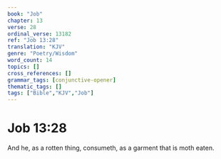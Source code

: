 ```yaml
---
book: "Job"
chapter: 13
verse: 28
ordinal_verse: 13182
ref: "Job 13:28"
translation: "KJV"
genre: "Poetry/Wisdom"
word_count: 14
topics: []
cross_references: []
grammar_tags: [conjunctive-opener]
thematic_tags: []
tags: ["Bible","KJV","Job"]
---
```


# Job 13:28

And he, as a rotten thing, consumeth, as a garment that is moth eaten.
